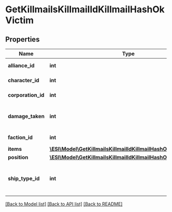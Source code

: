 # GetKillmailsKillmailIdKillmailHashOkVictim

## Properties
Name | Type | Description | Notes
------------ | ------------- | ------------- | -------------
**alliance_id** | **int** | alliance_id integer | [optional] 
**character_id** | **int** | character_id integer | [optional] 
**corporation_id** | **int** | corporation_id integer | [optional] 
**damage_taken** | **int** | How much total damage was taken by the victim | 
**faction_id** | **int** | faction_id integer | [optional] 
**items** | [**\ESI\Model\GetKillmailsKillmailIdKillmailHashOkVictimItems1[]**](GetKillmailsKillmailIdKillmailHashOkVictimItems1.md) | items array | [optional] 
**position** | [**\ESI\Model\GetKillmailsKillmailIdKillmailHashOkVictimPosition**](GetKillmailsKillmailIdKillmailHashOkVictimPosition.md) |  | [optional] 
**ship_type_id** | **int** | The ship that the victim was piloting and was destroyed | 

[[Back to Model list]](../README.md#documentation-for-models) [[Back to API list]](../README.md#documentation-for-api-endpoints) [[Back to README]](../README.md)


